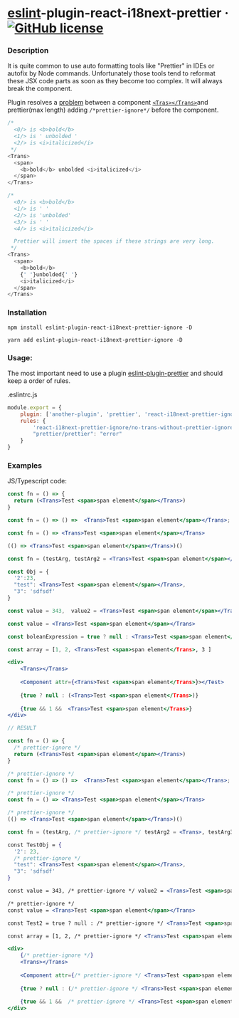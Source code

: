 # [eslint](https://eslint.org/)-plugin-react-i18next-prettier &middot; [![GitHub license](https://img.shields.io/badge/license-MIT-blue.svg)](https://github.com/whydidoo/eslint-plugin-react-i18next-prettier/blob/master//LICENSE) 

### Description

It is quite common to use auto formatting tools like "Prettier" in IDEs or autofix by Node commands. Unfortunately those tools tend to reformat these JSX code parts as soon as they become too complex. It will always break the component.

Plugin resolves a [problem](https://github.com/i18next/react-i18next/issues/575) between a component [```<Tras></Trans>```](https://react.i18next.com/latest/trans-component)and prettier(max length) adding ```/*prettier-ignore*/``` before the component. 

```js
/*
  <0/> is <b>bold</b>
  <1/> is ' unbolded '
  <2/> is <i>italicized</i>
 */
<Trans>
  <span>
    <b>bold</b> unbolded <i>italicized</i>
  </span>
</Trans>

/*
  <0/> is <b>bold</b>
  <1/> is ' '
  <2/> is 'unbolded'
  <3/> is ' '
  <4/> is <i>italicized</i>

  Prettier will insert the spaces if these strings are very long.
 */
<Trans>
  <span>
    <b>bold</b>
    {' '}unbolded{' '}
    <i>italicized</i>
  </span>
</Trans>
```

### Installation
```npm install eslint-plugin-react-i18next-prettier-ignore -D```

```yarn add eslint-plugin-react-i18next-prettier-ignore -D```
### Usage:

The most important  need to use a plugin [eslint-plugin-prettier](https://www.npmjs.com/package/eslint-plugin-prettier) and should keep a order of rules.

.eslintrc.js
```js
module.export = {
    plugin: ['another-plugin', 'prettier', 'react-i18next-prettier-ignore'],
    rules: {
        'react-i18next-prettier-ignore/no-trans-without-prettier-ignore': 'error',
        "prettier/prettier": "error"
    }
}
```

### Examples

JS/Typescript code:
```jsx
const fn = () => {
  return (<Trans>Test <span>span element</span></Trans>)
}

const fn = () => () =>  <Trans>Test <span>span element</span></Trans>;                 

const fn = () => <Trans>Test <span>span element</span></Trans>

(() => <Trans>Test <span>span element</span></Trans>)()

const fn = (testArg, testArg2 = <Trans>Test <span>span element</span></Trans>, testArg3) => {}

const Obj = {
  '2':23,
  "test": <Trans>Test <span>span element</span></Trans>,
  "3": 'sdfsdf'
}

const value = 343,  value2 = <Trans>Test <span>span element</span></Trans>

const value = <Trans>Test <span>span element</span></Trans>

const boleanExpression = true ? null : <Trans>Test <span>span element</span></Trans>

const array = [1, 2, <Trans>Test <span>span element</Trans>, 3 ]

<div>
    <Trans></Trans>
    
    <Component attr={<Trans>Test <span>span element</Trans>}></Test>
    
    {true ? null : (<Trans>Test <span>span element</Trans>)}
    
    {true && 1 &&  <Trans>Test <span>span element</Trans>}
</div>

// RESULT

const fn = () => {
  /* prettier-ignore */
  return (<Trans>Test <span>span element</span></Trans>)
}

/* prettier-ignore */
const fn = () => () =>  <Trans>Test <span>span element</span></Trans>;

/* prettier-ignore */
const fn = () => <Trans>Test <span>span element</span></Trans>

/* prettier-ignore */
(() => <Trans>Test <span>span element</span></Trans>)()

const fn = (testArg, /* prettier-ignore */ testArg2 = <Trans>, testArg3) => {}

const TestObj = {
  '2': 23,
  /* prettier-ignore */
  "test": <Trans>Test <span>span element</span></Trans>,
  "3": 'sdfsdf'
}

const value = 343, /* prettier-ignore */ value2 = <Trans>Test <span>span element</span></Trans>

/* prettier-ignore */
const value = <Trans>Test <span>span element</span></Trans>

const Test2 = true ? null : /* prettier-ignore */ <Trans>Test <span>span element</span></Trans>

const array = [1, 2, /* prettier-ignore */ <Trans>Test <span>span element</span></Trans>, 3 ]

<div>
    {/* prettier-ignore */}
    <Trans></Trans>
    
    <Component attr={/* prettier-ignore */ <Trans>Test <span>span element</span></Trans>}></Test>
    
    {true ? null : (/* prettier-ignore */ <Trans>Test <span>span element</span></Trans>)}
    
    {true && 1 &&  /* prettier-ignore */ <Trans>Test <span>span element</span></Trans>}
</div>
```
